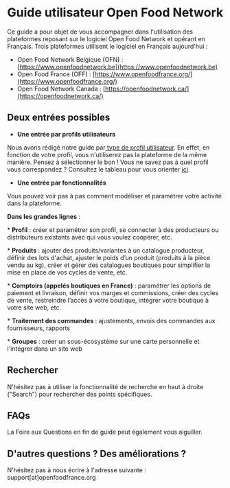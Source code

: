# Guide utilisateur Open Food Network

Ce guide a pour objet de vous accompagner dans l'utilisation des plateformes reposant sur le logiciel Open Food Network et opérant en Français. Trois plateformes utilisent le logiciel en Français aujourd'hui :

- Open Food Network Belgique \(OFN\) : [https://www.openfoodnetwork.be](https://www.openfoodnetwork.be)  
- Open Food France \(OFF\) : [https://www.openfoodfrance.org/](https://www.openfoodfrance.org/)  
- Open Food Network Canada : [https://openfoodnetwork.ca/](https://openfoodnetwork.ca/)  


## Deux entrées possibles

* **Une entrée par profils utilisateurs**

Nous avons rédigé notre guide par[ type de profil utilisateur](https://ofnuserguidefr.gitbook.io/guide-utilisateur-open-food-france/les-differents-profils-utilisateurs). En effet, en fonction de votre profil, vous n'utiliserez pas la plateforme de la même manière. Pensez à sélectionner le bon ! Vous ne savez pas à quel profil vous correspondez ? Consultez le tableau pour vous orienter [ici](les-differents-profils-utilisateurs/).

* **Une entrée par fonctionnalités**

Vous pouvez voir pas à pas comment modéliser et paramétrer votre activité dans la plateforme.

**Dans les grandes lignes** :

\* **Profil** : créer et paramétrer son profil, se connecter à des producteurs ou distributeurs existants avec qui vous voulez coopérer, etc.  
     
\* **Produits** : ajouter des produits/variantes à un catalogue producteur, définir des lots d'achat, ajuster le poids d’un produit \(produits à la pièce vendu au kg\), créer et gérer des catalogues boutiques pour simplifier la mise en place de vos cycles de vente, etc.

\* **Comptoirs \(appelés boutiques en France\)** : paramétrer les options de paiement et livraison, définir vos marges et commissions, créer des cycles de vente, restreindre l’accès à votre boutique, intégrer votre boutique à votre site web, etc.

\* **Traitement des commandes** : ajustements, envois des commandes aux fournisseurs, rapports

\* **Groupes** : créer un sous-écosystème sur une carte personnelle et l'intégrer dans un site web

## Rechercher

N'hésitez pas à utiliser la fonctionnalité de recherche en haut à droite \("Search"\) pour rechercher des points spécifiques.

## FAQs

La Foire aux Questions en fin de guide peut également vous aiguiller.

## D'autres questions ? Des améliorations ?

N'hésitez pas à nous écrire à l'adresse suivante : support\[at\]openfoodfrance.org

